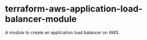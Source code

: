 # terraform-aws-application-load-balancer-module
A module to create an application load balancer on AWS.

